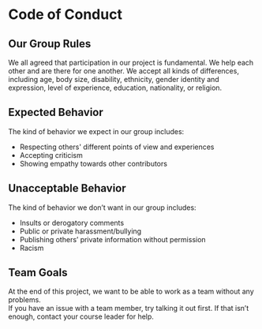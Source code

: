 # Code of Conduct

## Our Group Rules
We all agreed that participation in our project is fundamental. We help each other and are there for one another. We accept all kinds of differences, including age, body size, disability, ethnicity, gender identity and expression, level of experience, education, nationality, or religion.

## Expected Behavior
The kind of behavior we expect in our group includes:
- Respecting others' different points of view and experiences
- Accepting criticism
- Showing empathy towards other contributors

## Unacceptable Behavior
The kind of behavior we don’t want in our group includes:
- Insults or derogatory comments
- Public or private harassment/bullying
- Publishing others’ private information without permission
- Racism

## Team Goals
At the end of this project, we want to be able to work as a team without any problems.    
If you have an issue with a team member, try talking it out first. If that isn’t enough, contact your course leader for help.